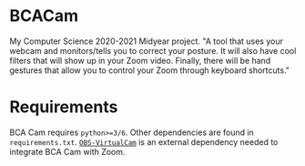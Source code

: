 # BCACam
My Computer Science 2020-2021 Midyear project. "A tool that uses your webcam and monitors/tells you to correct your posture. It will also have cool filters that will show up in your Zoom video. Finally, there will be hand gestures that allow you to control your Zoom through keyboard shortcuts."

# Requirements
BCA Cam requires `python>=3/6`. Other dependencies are found in `requirements.txt`. [`OBS-VirtualCam`](https://github.com/CatxFish/obs-virtual-cam/releases) is an external dependency needed to integrate BCA Cam with Zoom. 